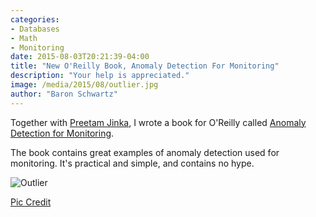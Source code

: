 ```yaml
---
categories:
- Databases
- Math
- Monitoring
date: 2015-08-03T20:21:39-04:00
title: "New O'Reilly Book, Anomaly Detection For Monitoring"
description: "Your help is appreciated."
image: /media/2015/08/outlier.jpg
author: "Baron Schwartz"
---
```


Together with [Preetam Jinka](http://preet.am/), I wrote a book for O'Reilly
called [Anomaly Detection for
Monitoring](http://www.oreilly.com/webops-perf/free/anomaly-detection-monitoring.csp).

The book contains great examples of anomaly detection used for monitoring. It's
practical and simple, and contains no hype.

![Outlier](/media/2015/08/outlier.jpg)

<!--more-->

[Pic Credit](https://www.flickr.com/photos/mjfonseca/8392780221/)
